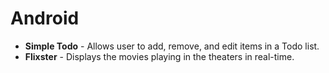 # Android

* **Simple Todo** - Allows user to add, remove, and edit items in a Todo list.
* **Flixster** - Displays the movies playing in the theaters in real-time.